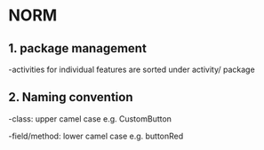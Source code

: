 # NORM

## 1. package management

-activities for individual features are sorted under activity/ package


## 2. Naming convention

-class: upper camel case
  e.g. CustomButton

-field/method: lower camel case
  e.g. buttonRed
